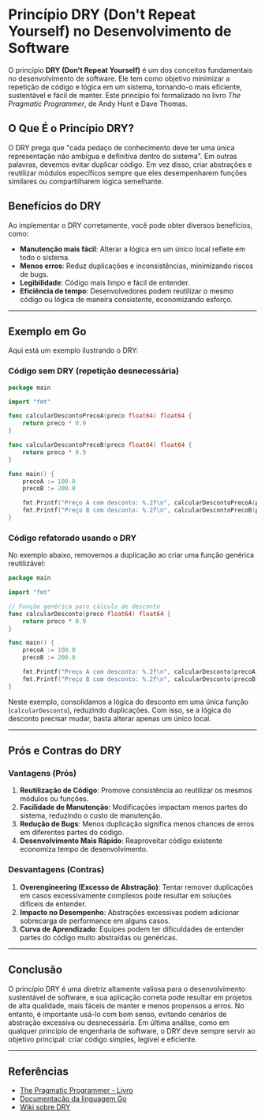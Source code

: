# Princípio DRY (Don't Repeat Yourself) no Desenvolvimento de Software

O princípio **DRY (Don't Repeat Yourself)** é um dos conceitos fundamentais no desenvolvimento de software. Ele tem como
objetivo minimizar a repetição de código e lógica em um sistema, tornando-o mais eficiente, sustentável e fácil de
manter. Este princípio foi formalizado no livro *The Pragmatic Programmer*, de Andy Hunt e Dave Thomas.

## O Que É o Princípio DRY?

O DRY prega que "cada pedaço de conhecimento deve ter uma única representação não ambígua e definitiva dentro do
sistema". Em outras palavras, devemos evitar duplicar código. Em vez disso, criar abstrações e reutilizar módulos
específicos sempre que eles desempenharem funções similares ou compartilharem lógica semelhante.

## Benefícios do DRY

Ao implementar o DRY corretamente, você pode obter diversos benefícios, como:

- **Manutenção mais fácil**: Alterar a lógica em um único local reflete em todo o sistema.
- **Menos erros**: Reduz duplicações e inconsistências, minimizando riscos de bugs.
- **Legibilidade**: Código mais limpo e fácil de entender.
- **Eficiência de tempo**: Desenvolvedores podem reutilizar o mesmo código ou lógica de maneira consistente,
  economizando esforço.

---

## Exemplo em Go

Aqui está um exemplo ilustrando o DRY:

### Código sem DRY (repetição desnecessária)

```go
package main

import "fmt"

func calcularDescontoPrecoA(preco float64) float64 {
	return preco * 0.9
}

func calcularDescontoPrecoB(preco float64) float64 {
	return preco * 0.9
}

func main() {
	precoA := 100.0
	precoB := 200.0

	fmt.Printf("Preço A com desconto: %.2f\n", calcularDescontoPrecoA(precoA))
	fmt.Printf("Preço B com desconto: %.2f\n", calcularDescontoPrecoB(precoB))
}
```

### Código refatorado usando o DRY

No exemplo abaixo, removemos a duplicação ao criar uma função genérica reutilizável:

```go
package main

import "fmt"

// Função genérica para cálculo de desconto
func calcularDesconto(preco float64) float64 {
	return preco * 0.9
}

func main() {
	precoA := 100.0
	precoB := 200.0

	fmt.Printf("Preço A com desconto: %.2f\n", calcularDesconto(precoA))
	fmt.Printf("Preço B com desconto: %.2f\n", calcularDesconto(precoB))
}
```

Neste exemplo, consolidamos a lógica do desconto em uma única função (`calcularDesconto`), reduzindo duplicações. Com
isso, se a lógica do desconto precisar mudar, basta alterar apenas um único local.

---

## Prós e Contras do DRY

### Vantagens (Prós)

1. **Reutilização de Código**: Promove consistência ao reutilizar os mesmos módulos ou funções.
2. **Facilidade de Manutenção**: Modificações impactam menos partes do sistema, reduzindo o custo de manutenção.
3. **Redução de Bugs**: Menos duplicação significa menos chances de erros em diferentes partes do código.
4. **Desenvolvimento Mais Rápido**: Reaproveitar código existente economiza tempo de desenvolvimento.

### Desvantagens (Contras)

1. **Overengineering (Excesso de Abstração)**: Tentar remover duplicações em casos excessivamente complexos pode
   resultar em soluções difíceis de entender.
2. **Impacto no Desempenho**: Abstrações excessivas podem adicionar sobrecarga de performance em alguns casos.
3. **Curva de Aprendizado**: Equipes podem ter dificuldades de entender partes do código muito abstraídas ou genéricas.

---

## Conclusão

O princípio DRY é uma diretriz altamente valiosa para o desenvolvimento sustentável de software, e sua aplicação correta
pode resultar em projetos de alta qualidade, mais fáceis de manter e menos propensos a erros. No entanto, é importante
usá-lo com bom senso, evitando cenários de abstração excessiva ou desnecessária. Em última análise, como em qualquer
princípio de engenharia de software, o DRY deve sempre servir ao objetivo principal: criar código simples, legível e
eficiente.

---

## Referências

- [The Pragmatic Programmer - Livro](https://pragprog.com/titles/tpp20/the-pragmatic-programmer-20th-anniversary-edition/)
- [Documentação da linguagem Go](https://go.dev/doc/)
- [Wiki sobre DRY](https://en.wikipedia.org/wiki/Don%27t_repeat_yourself)
